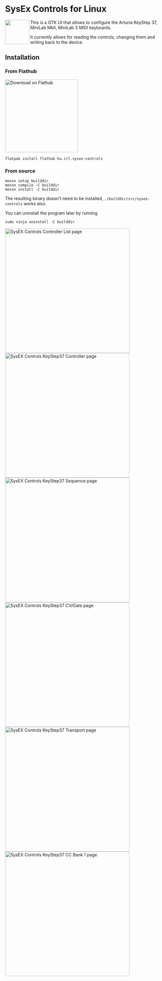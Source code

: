# SysEx Controls for Linux

<img align='left' height='80' src='https://github.com/soyersoyer/sysex-controls/raw/main/data/icons/hicolor/scalable/apps/hu.irl.sysex-controls.svg'>

This is a GTK UI that allows to configure the Arturia KeyStep 37, MiniLab MkII, MiniLab 3 MIDI keyboards.

It currently allows for reading the controls, changing them and writing
back to the device.

## Installation

### From Flathub

<a href='https://flathub.org/apps/details/hu.irl.sysex-controls'><img width='240' alt='Download on Flathub' src='https://flathub.org/assets/badges/flathub-badge-en.png'/></a>

```
flatpak install flathub hu.irl.sysex-controls
```

### From source

```
meson setup builddir
meson compile -C builddir
meson install -C builddir
```
The resulting binary doesn't need to be installed, `./builddir/src/sysex-controls` works also.

You can uninstall the program later by running

```
sudo ninja uninstall -C builddir
```

<div>
<img alt="SysEX Controls Controller List page" src="https://github.com/soyersoyer/sysex-controls/raw/main/data/screenshots/page_0.png" width="410">
<img alt="SysEX Controls KeyStep37 Controller page" src="https://github.com/soyersoyer/sysex-controls/raw/main/data/screenshots/page_1.png" width="410">
<img alt="SysEX Controls KeyStep37 Sequence page" src="https://github.com/soyersoyer/sysex-controls/raw/main/data/screenshots/page_2.png" width="410">
<img alt="SysEX Controls KeyStep37 CV/Gate page" src="https://github.com/soyersoyer/sysex-controls/raw/main/data/screenshots/page_3.png" width="410">
<img alt="SysEX Controls KeyStep37 Transport page" src="https://github.com/soyersoyer/sysex-controls/raw/main/data/screenshots/page_4.png" width="410">
<img alt="SysEX Controls KeyStep37 CC Bank 1 page" src="https://github.com/soyersoyer/sysex-controls/raw/main/data/screenshots/page_5.png" width="410">
</div>
